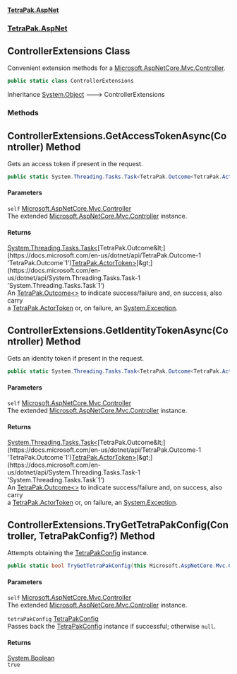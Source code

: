 #### [TetraPak.AspNet](index.md 'index')
### [TetraPak.AspNet](TetraPak_AspNet.md 'TetraPak.AspNet')
## ControllerExtensions Class
Convenient extension methods for a [Microsoft.AspNetCore.Mvc.Controller](https://docs.microsoft.com/en-us/dotnet/api/Microsoft.AspNetCore.Mvc.Controller 'Microsoft.AspNetCore.Mvc.Controller').  
```csharp
public static class ControllerExtensions
```

Inheritance [System.Object](https://docs.microsoft.com/en-us/dotnet/api/System.Object 'System.Object') &#129106; ControllerExtensions  
### Methods
<a name='TetraPak_AspNet_ControllerExtensions_GetAccessTokenAsync(Microsoft_AspNetCore_Mvc_Controller)'></a>
## ControllerExtensions.GetAccessTokenAsync(Controller) Method
Gets an access token if present in the request.  
```csharp
public static System.Threading.Tasks.Task<TetraPak.Outcome<TetraPak.ActorToken>> GetAccessTokenAsync(this Microsoft.AspNetCore.Mvc.Controller self);
```
#### Parameters
<a name='TetraPak_AspNet_ControllerExtensions_GetAccessTokenAsync(Microsoft_AspNetCore_Mvc_Controller)_self'></a>
`self` [Microsoft.AspNetCore.Mvc.Controller](https://docs.microsoft.com/en-us/dotnet/api/Microsoft.AspNetCore.Mvc.Controller 'Microsoft.AspNetCore.Mvc.Controller')  
The extended [Microsoft.AspNetCore.Mvc.Controller](https://docs.microsoft.com/en-us/dotnet/api/Microsoft.AspNetCore.Mvc.Controller 'Microsoft.AspNetCore.Mvc.Controller') instance.  
  
#### Returns
[System.Threading.Tasks.Task&lt;](https://docs.microsoft.com/en-us/dotnet/api/System.Threading.Tasks.Task-1 'System.Threading.Tasks.Task`1')[TetraPak.Outcome&lt;](https://docs.microsoft.com/en-us/dotnet/api/TetraPak.Outcome-1 'TetraPak.Outcome`1')[TetraPak.ActorToken](https://docs.microsoft.com/en-us/dotnet/api/TetraPak.ActorToken 'TetraPak.ActorToken')[&gt;](https://docs.microsoft.com/en-us/dotnet/api/TetraPak.Outcome-1 'TetraPak.Outcome`1')[&gt;](https://docs.microsoft.com/en-us/dotnet/api/System.Threading.Tasks.Task-1 'System.Threading.Tasks.Task`1')  
An [TetraPak.Outcome&lt;&gt;](https://docs.microsoft.com/en-us/dotnet/api/TetraPak.Outcome-1 'TetraPak.Outcome`1') to indicate success/failure and, on success, also carry  
a [TetraPak.ActorToken](https://docs.microsoft.com/en-us/dotnet/api/TetraPak.ActorToken 'TetraPak.ActorToken') or, on failure, an [System.Exception](https://docs.microsoft.com/en-us/dotnet/api/System.Exception 'System.Exception').  
  
<a name='TetraPak_AspNet_ControllerExtensions_GetIdentityTokenAsync(Microsoft_AspNetCore_Mvc_Controller)'></a>
## ControllerExtensions.GetIdentityTokenAsync(Controller) Method
Gets an identity token if present in the request.  
```csharp
public static System.Threading.Tasks.Task<TetraPak.Outcome<TetraPak.ActorToken>> GetIdentityTokenAsync(this Microsoft.AspNetCore.Mvc.Controller self);
```
#### Parameters
<a name='TetraPak_AspNet_ControllerExtensions_GetIdentityTokenAsync(Microsoft_AspNetCore_Mvc_Controller)_self'></a>
`self` [Microsoft.AspNetCore.Mvc.Controller](https://docs.microsoft.com/en-us/dotnet/api/Microsoft.AspNetCore.Mvc.Controller 'Microsoft.AspNetCore.Mvc.Controller')  
The extended [Microsoft.AspNetCore.Mvc.Controller](https://docs.microsoft.com/en-us/dotnet/api/Microsoft.AspNetCore.Mvc.Controller 'Microsoft.AspNetCore.Mvc.Controller') instance.  
  
#### Returns
[System.Threading.Tasks.Task&lt;](https://docs.microsoft.com/en-us/dotnet/api/System.Threading.Tasks.Task-1 'System.Threading.Tasks.Task`1')[TetraPak.Outcome&lt;](https://docs.microsoft.com/en-us/dotnet/api/TetraPak.Outcome-1 'TetraPak.Outcome`1')[TetraPak.ActorToken](https://docs.microsoft.com/en-us/dotnet/api/TetraPak.ActorToken 'TetraPak.ActorToken')[&gt;](https://docs.microsoft.com/en-us/dotnet/api/TetraPak.Outcome-1 'TetraPak.Outcome`1')[&gt;](https://docs.microsoft.com/en-us/dotnet/api/System.Threading.Tasks.Task-1 'System.Threading.Tasks.Task`1')  
An [TetraPak.Outcome&lt;&gt;](https://docs.microsoft.com/en-us/dotnet/api/TetraPak.Outcome-1 'TetraPak.Outcome`1') to indicate success/failure and, on success, also carry  
a [TetraPak.ActorToken](https://docs.microsoft.com/en-us/dotnet/api/TetraPak.ActorToken 'TetraPak.ActorToken') or, on failure, an [System.Exception](https://docs.microsoft.com/en-us/dotnet/api/System.Exception 'System.Exception').  
  
<a name='TetraPak_AspNet_ControllerExtensions_TryGetTetraPakConfig(Microsoft_AspNetCore_Mvc_Controller_TetraPak_AspNet_TetraPakConfig_)'></a>
## ControllerExtensions.TryGetTetraPakConfig(Controller, TetraPakConfig?) Method
Attempts obtaining the [TetraPakConfig](TetraPak_AspNet_TetraPakConfig.md 'TetraPak.AspNet.TetraPakConfig') instance.  
```csharp
public static bool TryGetTetraPakConfig(this Microsoft.AspNetCore.Mvc.Controller self, out TetraPak.AspNet.TetraPakConfig? tetraPakConfig);
```
#### Parameters
<a name='TetraPak_AspNet_ControllerExtensions_TryGetTetraPakConfig(Microsoft_AspNetCore_Mvc_Controller_TetraPak_AspNet_TetraPakConfig_)_self'></a>
`self` [Microsoft.AspNetCore.Mvc.Controller](https://docs.microsoft.com/en-us/dotnet/api/Microsoft.AspNetCore.Mvc.Controller 'Microsoft.AspNetCore.Mvc.Controller')  
The extended [Microsoft.AspNetCore.Mvc.Controller](https://docs.microsoft.com/en-us/dotnet/api/Microsoft.AspNetCore.Mvc.Controller 'Microsoft.AspNetCore.Mvc.Controller') instance.  
  
<a name='TetraPak_AspNet_ControllerExtensions_TryGetTetraPakConfig(Microsoft_AspNetCore_Mvc_Controller_TetraPak_AspNet_TetraPakConfig_)_tetraPakConfig'></a>
`tetraPakConfig` [TetraPakConfig](TetraPak_AspNet_TetraPakConfig.md 'TetraPak.AspNet.TetraPakConfig')  
Passes back the [TetraPakConfig](TetraPak_AspNet_TetraPakConfig.md 'TetraPak.AspNet.TetraPakConfig') instance if successful; otherwise `null`.   
  
#### Returns
[System.Boolean](https://docs.microsoft.com/en-us/dotnet/api/System.Boolean 'System.Boolean')  
`true`
  
